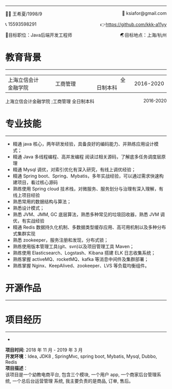 
------
<p style="text-align:left;">👩‍💻 王希夏/1998/9                           <span style="float:right;"> 📧 ksiafor@gmail.com</span></p>
<p style="text-align:left;">📞 15593598291                             <span style="float:right;">👉️<a href="https://github.com/kkk-a11yy">https://github.com/kkk-a11yy </a></span></p>

<p style="text-align:left;">👐目标职位：Java后端开发工程师            <span style="float:right;">🌏️目标地点：上海/杭州</span></p>

# 教育背景

------

| | | | |
|:-------|:-------:|:-------:|-------:|
| 上海立信会计金融学院 <img width=100/> | <img width=100/>工商管理 <img width=100/>| <img width=100/>全日制本科 <img width=100/>| <img width=100/>2016-2020 |
                                       



<p style="text-align:left;">上海立信会计金融学院
;<span letter-spacing:20px;>工商管理</span>
<span >全日制本科</span>
<span style="float:right;">2016-2020</span>
</p>




# 专业技能

------
- 精通 java 核心，两年研发经验，具备良好的编码能力、并熟练应用设计模式；  
- 精通 Java 多线程编程、高并发编程 阅读过相关源码，了解底多任务调度层原理
- 精通 Mysql 调优，对索引优化有深入研究，有线上调优经验；  
- 精通 Spring boot、Spring、Mybatis，多年实战经验，可以通过需求快速构建项目，看过核心源码  
- 熟练使用 Spring cloud 技术栈，对微服务、服务划分与治理有深入理解，有线上项目经验  
- 熟悉常用的数据结构与算法；  
- 熟悉设计模式；  
- 熟悉 JVM、JMM, GC 底层算法，熟悉多种常见的垃圾回收器，熟悉 JVM 调优，有实战经验  
- 精通 Redis 数据持久化机制、多数据类型缓存应用、高可用机制以及多种分布式集群实现  
- 熟悉 zookeeper，服务注册和发现，分布式锁；  
- 熟练使用版本管理工具(git、svn)以及项目管理工具 Maven；  
- 熟练使用 Elasticsearch、Logstash、Kibana 搭建 ELK 日志收集系统；
- 熟练掌握 activeMQ、rocketMQ、kafka 等消息中间件及集群部署；  
- 熟练掌握 Nginx、KeepAlived、zookeeper、LVS 等负载均衡组件。

# 开源作品

------


# 项目经历

------
- 
**项目时间**: 2018 年 11 月 - 2019 年 3 月  
**开发环境**：Idea, JDK8 , SpringMvc, spring boot, Mybatis, Mysql, Dubbo, Redis  
**项目描述**：  
	该项目是一个幼教电商平台, 包含三个模块, 一个用户 app, 一个商家后台管理系统, 一个总后台运营管理 系统, 我主要负责的是商品, 订单, 售后。

